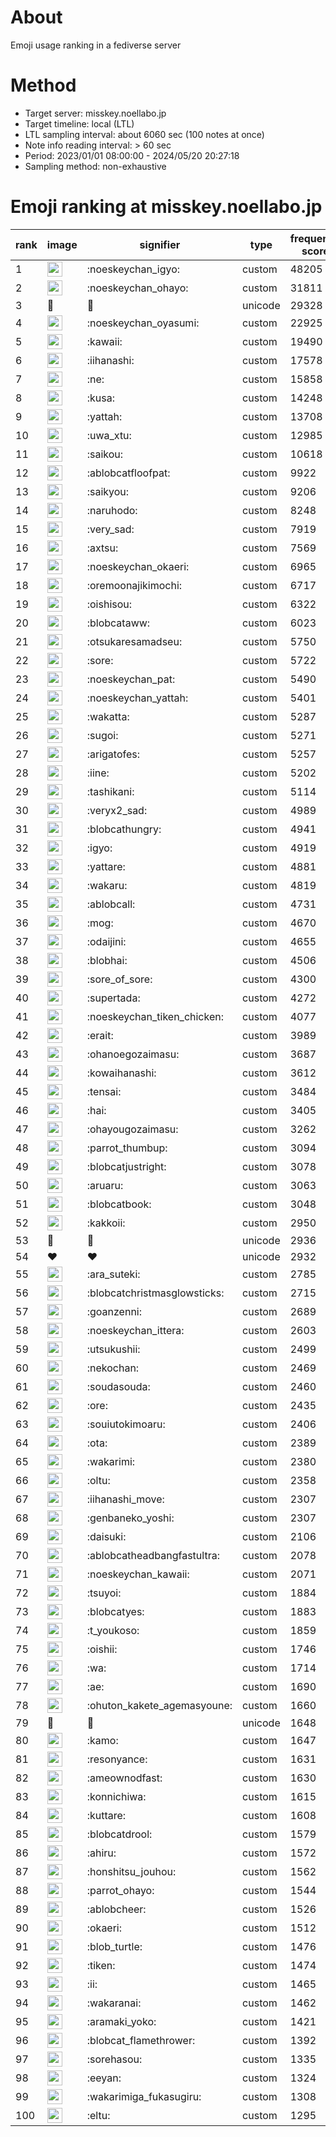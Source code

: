 # About
Emoji usage ranking in a fediverse server

# Method
- Target server: misskey.noellabo.jp
- Target timeline: local (LTL)
- LTL sampling interval: about 6060 sec (100 notes at once)
- Note info reading interval: > 60 sec
- Period: 2023/01/01 08:00:00 - 2024/05/20 20:27:18 
- Sampling method: non-exhaustive

# Emoji ranking at misskey.noellabo.jp

|rank|image|signifier|type|frequency score|
|----|----|----|----|----|
|1|<img height="24" src="https://misskey.noellabo.jp/emoji/noeskeychan_igyo.webp">|:noeskeychan_igyo:|custom|48205|
|2|<img height="24" src="https://misskey.noellabo.jp/emoji/noeskeychan_ohayo.webp">|:noeskeychan_ohayo:|custom|31811|
|3|🎉|🎉|unicode|29328|
|4|<img height="24" src="https://misskey.noellabo.jp/emoji/noeskeychan_oyasumi.webp">|:noeskeychan_oyasumi:|custom|22925|
|5|<img height="24" src="https://misskey.noellabo.jp/emoji/kawaii.webp">|:kawaii:|custom|19490|
|6|<img height="24" src="https://misskey.noellabo.jp/emoji/iihanashi.webp">|:iihanashi:|custom|17578|
|7|<img height="24" src="https://misskey.noellabo.jp/emoji/ne.webp">|:ne:|custom|15858|
|8|<img height="24" src="https://misskey.noellabo.jp/emoji/kusa.webp">|:kusa:|custom|14248|
|9|<img height="24" src="https://misskey.noellabo.jp/emoji/yattah.webp">|:yattah:|custom|13708|
|10|<img height="24" src="https://misskey.noellabo.jp/emoji/uwa_xtu.webp">|:uwa_xtu:|custom|12985|
|11|<img height="24" src="https://misskey.noellabo.jp/emoji/saikou.webp">|:saikou:|custom|10618|
|12|<img height="24" src="https://misskey.noellabo.jp/emoji/ablobcatfloofpat.webp">|:ablobcatfloofpat:|custom|9922|
|13|<img height="24" src="https://misskey.noellabo.jp/emoji/saikyou.webp">|:saikyou:|custom|9206|
|14|<img height="24" src="https://misskey.noellabo.jp/emoji/naruhodo.webp">|:naruhodo:|custom|8248|
|15|<img height="24" src="https://misskey.noellabo.jp/emoji/very_sad.webp">|:very_sad:|custom|7919|
|16|<img height="24" src="https://misskey.noellabo.jp/emoji/axtsu.webp">|:axtsu:|custom|7569|
|17|<img height="24" src="https://misskey.noellabo.jp/emoji/noeskeychan_okaeri.webp">|:noeskeychan_okaeri:|custom|6965|
|18|<img height="24" src="https://misskey.noellabo.jp/emoji/oremoonajikimochi.webp">|:oremoonajikimochi:|custom|6717|
|19|<img height="24" src="https://misskey.noellabo.jp/emoji/oishisou.webp">|:oishisou:|custom|6322|
|20|<img height="24" src="https://misskey.noellabo.jp/emoji/blobcataww.webp">|:blobcataww:|custom|6023|
|21|<img height="24" src="https://misskey.noellabo.jp/emoji/otsukaresamadseu.webp">|:otsukaresamadseu:|custom|5750|
|22|<img height="24" src="https://misskey.noellabo.jp/emoji/sore.webp">|:sore:|custom|5722|
|23|<img height="24" src="https://misskey.noellabo.jp/emoji/noeskeychan_pat.webp">|:noeskeychan_pat:|custom|5490|
|24|<img height="24" src="https://misskey.noellabo.jp/emoji/noeskeychan_yattah.webp">|:noeskeychan_yattah:|custom|5401|
|25|<img height="24" src="https://misskey.noellabo.jp/emoji/wakatta.webp">|:wakatta:|custom|5287|
|26|<img height="24" src="https://misskey.noellabo.jp/emoji/sugoi.webp">|:sugoi:|custom|5271|
|27|<img height="24" src="https://misskey.noellabo.jp/emoji/arigatofes.webp">|:arigatofes:|custom|5257|
|28|<img height="24" src="https://misskey.noellabo.jp/emoji/iine.webp">|:iine:|custom|5202|
|29|<img height="24" src="https://misskey.noellabo.jp/emoji/tashikani.webp">|:tashikani:|custom|5114|
|30|<img height="24" src="https://misskey.noellabo.jp/emoji/veryx2_sad.webp">|:veryx2_sad:|custom|4989|
|31|<img height="24" src="https://misskey.noellabo.jp/emoji/blobcathungry.webp">|:blobcathungry:|custom|4941|
|32|<img height="24" src="https://misskey.noellabo.jp/emoji/igyo.webp">|:igyo:|custom|4919|
|33|<img height="24" src="https://misskey.noellabo.jp/emoji/yattare.webp">|:yattare:|custom|4881|
|34|<img height="24" src="https://misskey.noellabo.jp/emoji/wakaru.webp">|:wakaru:|custom|4819|
|35|<img height="24" src="https://misskey.noellabo.jp/emoji/ablobcall.webp">|:ablobcall:|custom|4731|
|36|<img height="24" src="https://misskey.noellabo.jp/emoji/mog.webp">|:mog:|custom|4670|
|37|<img height="24" src="https://misskey.noellabo.jp/emoji/odaijini.webp">|:odaijini:|custom|4655|
|38|<img height="24" src="https://misskey.noellabo.jp/emoji/blobhai.webp">|:blobhai:|custom|4506|
|39|<img height="24" src="https://misskey.noellabo.jp/emoji/sore_of_sore.webp">|:sore_of_sore:|custom|4300|
|40|<img height="24" src="https://misskey.noellabo.jp/emoji/supertada.webp">|:supertada:|custom|4272|
|41|<img height="24" src="https://misskey.noellabo.jp/emoji/noeskeychan_tiken_chicken.webp">|:noeskeychan_tiken_chicken:|custom|4077|
|42|<img height="24" src="https://misskey.noellabo.jp/emoji/erait.webp">|:erait:|custom|3989|
|43|<img height="24" src="https://misskey.noellabo.jp/emoji/ohanoegozaimasu.webp">|:ohanoegozaimasu:|custom|3687|
|44|<img height="24" src="https://misskey.noellabo.jp/emoji/kowaihanashi.webp">|:kowaihanashi:|custom|3612|
|45|<img height="24" src="https://misskey.noellabo.jp/emoji/tensai.webp">|:tensai:|custom|3484|
|46|<img height="24" src="https://misskey.noellabo.jp/emoji/hai.webp">|:hai:|custom|3405|
|47|<img height="24" src="https://misskey.noellabo.jp/emoji/ohayougozaimasu.webp">|:ohayougozaimasu:|custom|3262|
|48|<img height="24" src="https://misskey.noellabo.jp/emoji/parrot_thumbup.webp">|:parrot_thumbup:|custom|3094|
|49|<img height="24" src="https://misskey.noellabo.jp/emoji/blobcatjustright.webp">|:blobcatjustright:|custom|3078|
|50|<img height="24" src="https://misskey.noellabo.jp/emoji/aruaru.webp">|:aruaru:|custom|3063|
|51|<img height="24" src="https://misskey.noellabo.jp/emoji/blobcatbook.webp">|:blobcatbook:|custom|3048|
|52|<img height="24" src="https://misskey.noellabo.jp/emoji/kakkoii.webp">|:kakkoii:|custom|2950|
|53|🍗|🍗|unicode|2936|
|54|❤|❤|unicode|2932|
|55|<img height="24" src="https://misskey.noellabo.jp/emoji/ara_suteki.webp">|:ara_suteki:|custom|2785|
|56|<img height="24" src="https://misskey.noellabo.jp/emoji/blobcatchristmasglowsticks.webp">|:blobcatchristmasglowsticks:|custom|2715|
|57|<img height="24" src="https://misskey.noellabo.jp/emoji/goanzenni.webp">|:goanzenni:|custom|2689|
|58|<img height="24" src="https://misskey.noellabo.jp/emoji/noeskeychan_ittera.webp">|:noeskeychan_ittera:|custom|2603|
|59|<img height="24" src="https://misskey.noellabo.jp/emoji/utsukushii.webp">|:utsukushii:|custom|2499|
|60|<img height="24" src="https://misskey.noellabo.jp/emoji/nekochan.webp">|:nekochan:|custom|2469|
|61|<img height="24" src="https://misskey.noellabo.jp/emoji/soudasouda.webp">|:soudasouda:|custom|2460|
|62|<img height="24" src="https://misskey.noellabo.jp/emoji/ore.webp">|:ore:|custom|2435|
|63|<img height="24" src="https://misskey.noellabo.jp/emoji/souiutokimoaru.webp">|:souiutokimoaru:|custom|2406|
|64|<img height="24" src="https://misskey.noellabo.jp/emoji/ota.webp">|:ota:|custom|2389|
|65|<img height="24" src="https://misskey.noellabo.jp/emoji/wakarimi.webp">|:wakarimi:|custom|2380|
|66|<img height="24" src="https://misskey.noellabo.jp/emoji/oltu.webp">|:oltu:|custom|2358|
|67|<img height="24" src="https://misskey.noellabo.jp/emoji/iihanashi_move.webp">|:iihanashi_move:|custom|2307|
|68|<img height="24" src="https://misskey.noellabo.jp/emoji/genbaneko_yoshi.webp">|:genbaneko_yoshi:|custom|2307|
|69|<img height="24" src="https://misskey.noellabo.jp/emoji/daisuki.webp">|:daisuki:|custom|2106|
|70|<img height="24" src="https://misskey.noellabo.jp/emoji/ablobcatheadbangfastultra.webp">|:ablobcatheadbangfastultra:|custom|2078|
|71|<img height="24" src="https://misskey.noellabo.jp/emoji/noeskeychan_kawaii.webp">|:noeskeychan_kawaii:|custom|2071|
|72|<img height="24" src="https://misskey.noellabo.jp/emoji/tsuyoi.webp">|:tsuyoi:|custom|1884|
|73|<img height="24" src="https://misskey.noellabo.jp/emoji/blobcatyes.webp">|:blobcatyes:|custom|1883|
|74|<img height="24" src="https://misskey.noellabo.jp/emoji/t_youkoso.webp">|:t_youkoso:|custom|1859|
|75|<img height="24" src="https://misskey.noellabo.jp/emoji/oishii.webp">|:oishii:|custom|1746|
|76|<img height="24" src="https://misskey.noellabo.jp/emoji/wa.webp">|:wa:|custom|1714|
|77|<img height="24" src="https://misskey.noellabo.jp/emoji/ae.webp">|:ae:|custom|1690|
|78|<img height="24" src="https://misskey.noellabo.jp/emoji/ohuton_kakete_agemasyoune.webp">|:ohuton_kakete_agemasyoune:|custom|1660|
|79|👀|👀|unicode|1648|
|80|<img height="24" src="https://misskey.noellabo.jp/emoji/kamo.webp">|:kamo:|custom|1647|
|81|<img height="24" src="https://misskey.noellabo.jp/emoji/resonyance.webp">|:resonyance:|custom|1631|
|82|<img height="24" src="https://misskey.noellabo.jp/emoji/ameownodfast.webp">|:ameownodfast:|custom|1630|
|83|<img height="24" src="https://misskey.noellabo.jp/emoji/konnichiwa.webp">|:konnichiwa:|custom|1615|
|84|<img height="24" src="https://misskey.noellabo.jp/emoji/kuttare.webp">|:kuttare:|custom|1608|
|85|<img height="24" src="https://misskey.noellabo.jp/emoji/blobcatdrool.webp">|:blobcatdrool:|custom|1579|
|86|<img height="24" src="https://misskey.noellabo.jp/emoji/ahiru.webp">|:ahiru:|custom|1572|
|87|<img height="24" src="https://misskey.noellabo.jp/emoji/honshitsu_jouhou.webp">|:honshitsu_jouhou:|custom|1562|
|88|<img height="24" src="https://misskey.noellabo.jp/emoji/parrot_ohayo.webp">|:parrot_ohayo:|custom|1544|
|89|<img height="24" src="https://misskey.noellabo.jp/emoji/ablobcheer.webp">|:ablobcheer:|custom|1526|
|90|<img height="24" src="https://misskey.noellabo.jp/emoji/okaeri.webp">|:okaeri:|custom|1512|
|91|<img height="24" src="https://misskey.noellabo.jp/emoji/blob_turtle.webp">|:blob_turtle:|custom|1476|
|92|<img height="24" src="https://misskey.noellabo.jp/emoji/tiken.webp">|:tiken:|custom|1474|
|93|<img height="24" src="https://misskey.noellabo.jp/emoji/ii.webp">|:ii:|custom|1465|
|94|<img height="24" src="https://misskey.noellabo.jp/emoji/wakaranai.webp">|:wakaranai:|custom|1462|
|95|<img height="24" src="https://misskey.noellabo.jp/emoji/aramaki_yoko.webp">|:aramaki_yoko:|custom|1421|
|96|<img height="24" src="https://misskey.noellabo.jp/emoji/blobcat_flamethrower.webp">|:blobcat_flamethrower:|custom|1392|
|97|<img height="24" src="https://misskey.noellabo.jp/emoji/sorehasou.webp">|:sorehasou:|custom|1335|
|98|<img height="24" src="https://misskey.noellabo.jp/emoji/eeyan.webp">|:eeyan:|custom|1324|
|99|<img height="24" src="https://misskey.noellabo.jp/emoji/wakarimiga_fukasugiru.webp">|:wakarimiga_fukasugiru:|custom|1308|
|100|<img height="24" src="https://misskey.noellabo.jp/emoji/eltu.webp">|:eltu:|custom|1295|
